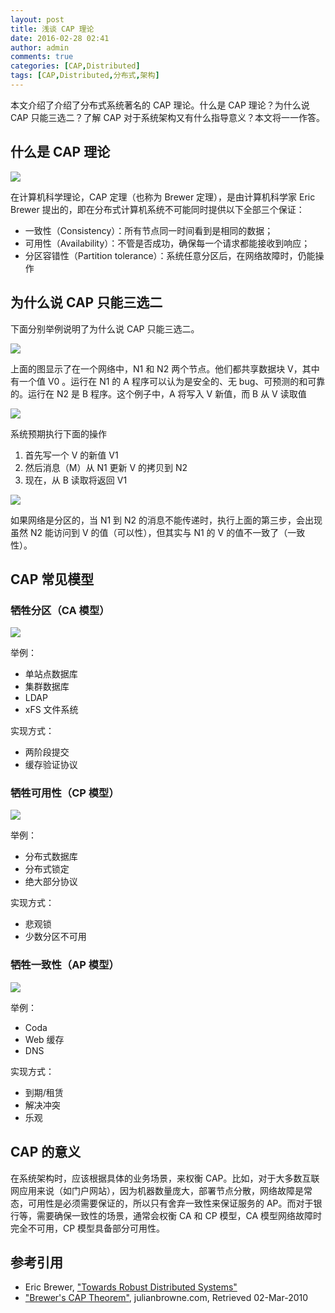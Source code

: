```yaml
---
layout: post
title: 浅谈 CAP 理论
date: 2016-02-28 02:41
author: admin
comments: true
categories: [CAP,Distributed]
tags: [CAP,Distributed,分布式,架构]
---
```

本文介绍了介绍了分布式系统著名的 CAP 理论。什么是 CAP 理论？为什么说 CAP 只能三选二？了解 CAP 对于系统架构又有什么指导意义？本文将一一作答。

<!-- more -->

## 什么是 CAP 理论

![](http://i12.tietuku.com/e76dec3cf78f27a5.jpg)


在计算机科学理论，CAP 定理（也称为 Brewer 定理），是由计算机科学家 Eric Brewer 提出的，即在分布式计算机系统不可能同时提供以下全部三个保证：

* 一致性（Consistency）：所有节点同一时间看到是相同的数据；
* 可用性（Availability）：不管是否成功，确保每一个请求都能接收到响应；
* 分区容错性（Partition tolerance）：系统任意分区后，在网络故障时，仍能操作

## 为什么说 CAP 只能三选二

下面分别举例说明了为什么说  CAP 只能三选二。

![](http://i12.tietuku.com/ba750cd72b491979.png)

上面的图显示了在一个网络中，N1 和 N2 两个节点。他们都共享数据块 V，其中有一个值 V0 。运行在 N1 的 A 程序可以认为是安全的、无 bug、可预测的和可靠的。运行在 N2 是 B 程序。这个例子中，A 将写入 V 新​值，而 B 从 V 读取值

![](http://i12.tietuku.com/21b0286b8360d1a6.png)

系统预期执行下面的操作

1. 首先写一个 V 的新​值 V1
2. 然后消息（M）从 N1 更新 V 的拷贝到 N2
3. 现在，从 B 读取将返回 V1

![](http://i12.tietuku.com/c5aa0d93a35255b0.png)


如果网络是分区的，当 N1 到 N2 的消息不能传递时，执行上面的第三步，会出现虽然 N2 能访问到 V 的值（可以性），但其实与 N1 的 V 的值不一致了（一致性）。

## CAP 常见模型

### 牺牲分区（CA 模型）

![](http://i12.tietuku.com/d7947c0125ff3330.jpg)

举例：

* 单站点数据库
* 集群数据库
* LDAP
* xFS 文件系统

实现方式：

* 两阶段提交
* 缓存验证协议

### 牺牲可用性（CP 模型）

![](http://i12.tietuku.com/4b54475279807313.jpg)

举例：

* 分布式数据库
* 分布式锁定
* 绝大部分协议

实现方式：

* 悲观锁
* 少数分区不可用

### 牺牲一致性（AP 模型）

![](http://i12.tietuku.com/598887db6c4066c0.jpg)

举例：

* Coda
* Web 缓存
* DNS

实现方式：

* 到期/租赁
* 解决冲突
* 乐观

## CAP 的意义

在系统架构时，应该根据具体的业务场景，来权衡 CAP。比如，对于大多数互联网应用来说（如门户网站），因为机器数量庞大，部署节点分散，网络故障是常态，可用性是必须需要保证的，所以只有舍弃一致性来保证服务的 AP。而对于银行等，需要确保一致性的场景，通常会权衡 CA 和 CP 模型，CA 模型网络故障时完全不可用，CP 模型具备部分可用性。

## 参考引用

* Eric Brewer, ["Towards Robust Distributed Systems"](http://www.cs.berkeley.edu/~brewer/cs262b-2004/PODC-keynote.pdf)
* ["Brewer's CAP Theorem"](http://www.julianbrowne.com/article/viewer/brewers-cap-theorem), julianbrowne.com, Retrieved 02-Mar-2010
